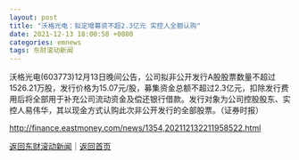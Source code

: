 ```yaml
---
layout: post
title: "沃格光电：拟定增募资不超2.3亿元 实控人全额认购"
date: 2021-12-13 18:00:58 +0800
categories: emnews
tags: 东财滚动新闻
---
```


沃格光电(603773)12月13日晚间公告，公司拟非公开发行A股股票数量不超过1526.21万股，发行价格为15.07元/股，募集资金总额不超过2.3亿元，扣除发行费用后将全部用于补充公司流动资金及偿还银行借款。发行对象为公司控股股东、实控人易伟华，其以现金方式认购此次非公开发行的全部股票。（证券时报）

<http://finance.eastmoney.com/news/1354,202112132211958522.html>

[返回东财滚动新闻](//finews.withounder.com/emnews/)｜[返回首页](//finews.withounder.com/)